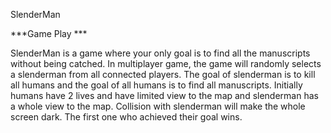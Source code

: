 SlenderMan

***Game Play ***

SlenderMan is a game where your only goal is to find all the manuscripts without being catched.
In multiplayer game, the game will randomly selects a slenderman from all connected players.
The goal of slenderman is to kill all humans and the goal of all humans is to find all manuscripts.
Initially humans have 2 lives and have limited view to the map and slenderman has a whole view to the map. 
Collision with slenderman will make the whole screen dark.
The first one who achieved their goal wins.




